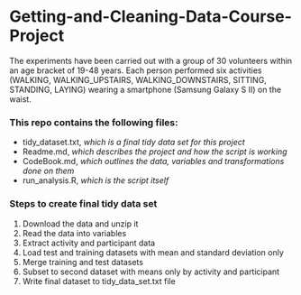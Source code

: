 # Getting-and-Cleaning-Data-Course-Project

The experiments have been carried out with a group of 30 volunteers within an age bracket of 19-48 years. Each person performed six activities (WALKING, WALKING_UPSTAIRS, WALKING_DOWNSTAIRS, SITTING, STANDING, LAYING) wearing a smartphone (Samsung Galaxy S II) on the waist. 

### This repo contains the following files:

* tidy_dataset.txt, *which is a final tidy data set for this project*
* Readme.md, *which describes the project and how the script is working*
* CodeBook.md, *which outlines the data, variables and transformations done on them*
* run_analysis.R, *which is the script itself*

### Steps to create final tidy data set

1. Download the data and unzip it
2. Read the data into variables
3. Extract activity and participant data
4. Load test and training datasets with mean and standard deviation only
5. Merge training and test datasets
6. Subset to second dataset with means only by activity and participant
7. Write final dataset to tidy_data_set.txt file


